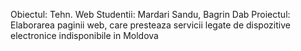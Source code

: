 Obiectul: Tehn. Web
Studentii: Mardari Sandu, Bagrin Dab
Proiectul: Elaborarea paginii web, care presteaza servicii legate de dispozitive electronice indisponibile in Moldova
